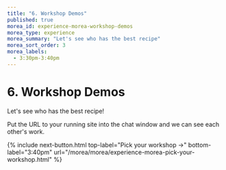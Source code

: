 ```yaml
---
title: "6. Workshop Demos"
published: true
morea_id: experience-morea-workshop-demos
morea_type: experience
morea_summary: "Let's see who has the best recipe"
morea_sort_order: 3
morea_labels:
  - 3:30pm-3:40pm
---
```


# 6. Workshop Demos

Let's see who has the best recipe! 

Put the URL to your running site into the chat window and we can see each other's work.


{% include next-button.html
top-label="Pick your workshop ->"
bottom-label="3:40pm"
url="/morea/morea/experience-morea-pick-your-workshop.html" %}
